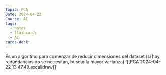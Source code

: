 ```yaml
---
Topic: PCA
Date: 2024-04-22
Course: AI
tags:
  - notes
  - flashcards
  - AI
cards-deck:
---
```

Es un algoritmo para comenzar de reducir dimensiones del dataset (si hay redundancias no se necesitan, buscar la mayor varianza)
![[PCA 2024-04-22 13.47.49.excalidraw]]